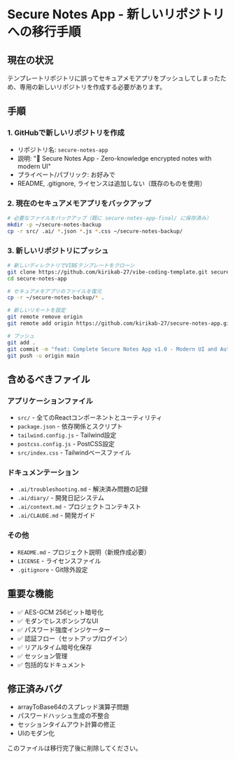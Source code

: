 # Secure Notes App - 新しいリポジトリへの移行手順

## 現在の状況
テンプレートリポジトリに誤ってセキュアメモアプリをプッシュしてしまったため、専用の新しいリポジトリを作成する必要があります。

## 手順

### 1. GitHubで新しいリポジトリを作成
- リポジトリ名: `secure-notes-app`
- 説明: "🔐 Secure Notes App - Zero-knowledge encrypted notes with modern UI"
- プライベート/パブリック: お好みで
- README, .gitignore, ライセンスは追加しない（既存のものを使用）

### 2. 現在のセキュアメモアプリをバックアップ
```bash
# 必要なファイルをバックアップ（既に secure-notes-app-final/ に保存済み）
mkdir -p ~/secure-notes-backup
cp -r src/ .ai/ *.json *.js *.css ~/secure-notes-backup/
```

### 3. 新しいリポジトリにプッシュ
```bash
# 新しいディレクトリでVIBEテンプレートをクローン
git clone https://github.com/kirikab-27/vibe-coding-template.git secure-notes-app
cd secure-notes-app

# セキュアメモアプリのファイルを復元
cp -r ~/secure-notes-backup/* .

# 新しいリモートを設定
git remote remove origin
git remote add origin https://github.com/kirikab-27/secure-notes-app.git

# プッシュ
git add .
git commit -m "feat: Complete Secure Notes App v1.0 - Modern UI and Authentication System"
git push -u origin main
```

## 含めるべきファイル

### アプリケーションファイル
- `src/` - 全てのReactコンポーネントとユーティリティ
- `package.json` - 依存関係とスクリプト
- `tailwind.config.js` - Tailwind設定
- `postcss.config.js` - PostCSS設定
- `src/index.css` - Tailwindベースファイル

### ドキュメンテーション
- `.ai/troubleshooting.md` - 解決済み問題の記録
- `.ai/diary/` - 開発日記システム
- `.ai/context.md` - プロジェクトコンテキスト
- `.ai/CLAUDE.md` - 開発ガイド

### その他
- `README.md` - プロジェクト説明（新規作成必要）
- `LICENSE` - ライセンスファイル
- `.gitignore` - Git除外設定

## 重要な機能
- ✅ AES-GCM 256ビット暗号化
- ✅ モダンでレスポンシブなUI
- ✅ パスワード強度インジケーター
- ✅ 認証フロー（セットアップ/ログイン）
- ✅ リアルタイム暗号化保存
- ✅ セッション管理
- ✅ 包括的なドキュメント

## 修正済みバグ
- arrayToBase64のスプレッド演算子問題
- パスワードハッシュ生成の不整合
- セッションタイムアウト計算の修正
- UIのモダン化

このファイルは移行完了後に削除してください。